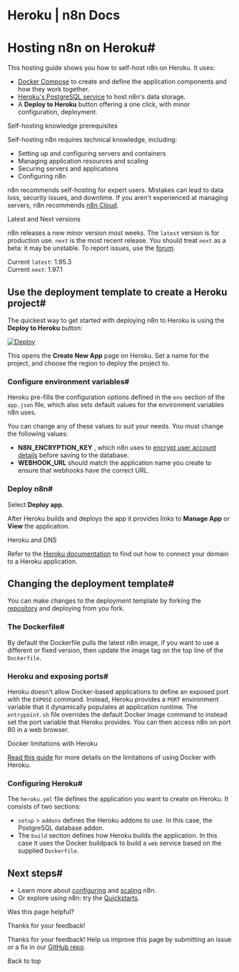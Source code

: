 # Heroku | n8n Docs

[ ](https://github.com/n8n-io/n8n-docs/edit/main/docs/hosting/installation/server-setups/heroku.md "Edit this page")

# Hosting n8n on Heroku#

This hosting guide shows you how to self-host n8n on Heroku. It uses:

  * [Docker Compose](https://docs.docker.com/compose/) to create and define the application components and how they work together.
  * [Heroku's PostgreSQL service](https://devcenter.heroku.com/categories/heroku-postgres) to host n8n's data storage.
  * A **Deploy to Heroku** button offering a one click, with minor configuration, deployment.

Self-hosting knowledge prerequisites

Self-hosting n8n requires technical knowledge, including:

  * Setting up and configuring servers and containers
  * Managing application resources and scaling
  * Securing servers and applications
  * Configuring n8n

n8n recommends self-hosting for expert users. Mistakes can lead to data loss, security issues, and downtime. If you aren't experienced at managing servers, n8n recommends [n8n Cloud](https://n8n.io/cloud/).

Latest and Next versions

n8n releases a new minor version most weeks. The `latest` version is for production use. `next` is the most recent release. You should treat `next` as a beta: it may be unstable. To report issues, use the [forum](https://community.n8n.io/c/questions/12).

Current `latest`: 1.95.3  
Current `next`: 1.97.1

## Use the deployment template to create a Heroku project#

The quickest way to get started with deploying n8n to Heroku is using the **Deploy to Heroku** button:

[![Deploy](https://www.herokucdn.com/deploy/button.svg)](https://dashboard.heroku.com/new?template=https://github.com/n8n-io/n8n-heroku/tree/main)

This opens the **Create New App** page on Heroku. Set a name for the project, and choose the region to deploy the project to.

### Configure environment variables#

Heroku pre-fills the configuration options defined in the `env` section of the `app.json` file, which also sets default values for the environment variables n8n uses.

You can change any of these values to suit your needs. You must change the following values:

  * **N8N_ENCRYPTION_KEY** , which n8n uses to [encrypt user account details](../../../configuration/environment-variables/deployment/) before saving to the database.
  * **WEBHOOK_URL** should match the application name you create to ensure that webhooks have the correct URL.

### Deploy n8n#

Select **Deploy app**.

After Heroku builds and deploys the app it provides links to **Manage App** or **View** the application.

Heroku and DNS

Refer to the [Heroku documentation](https://devcenter.heroku.com/categories/networking-dns) to find out how to connect your domain to a Heroku application.

## Changing the deployment template#

You can make changes to the deployment template by forking the [repository](https://github.com/n8n-io/n8n-heroku) and deploying from you fork.

### The Dockerfile#

By default the Dockerfile pulls the latest n8n image, if you want to use a different or fixed version, then update the image tag on the top line of the `Dockerfile`.

### Heroku and exposing ports#

Heroku doesn't allow Docker-based applications to define an exposed port with the `EXPOSE` command. Instead, Heroku provides a `PORT` environment variable that it dynamically populates at application runtime. The `entrypoint.sh` file overrides the default Docker image command to instead set the port variable that Heroku provides. You can then access n8n on port 80 in a web browser.

Docker limitations with Heroku

[Read this guide](https://devcenter.heroku.com/articles/container-registry-and-runtime#unsupported-dockerfile-commands) for more details on the limitations of using Docker with Heroku.

### Configuring Heroku#

The `heroku.yml` file defines the application you want to create on Heroku. It consists of two sections:

  * `setup` > `addons` defines the Heroku addons to use. In this case, the PostgreSQL database addon.
  * The `build` section defines how Heroku builds the application. In this case it uses the Docker buildpack to build a `web` service based on the supplied `Dockerfile`.

## Next steps#

  * Learn more about [configuring](../../../configuration/environment-variables/) and [scaling](../../../scaling/overview/) n8n.
  * Or explore using n8n: try the [Quickstarts](../../../../try-it-out/).

Was this page helpful? 

Thanks for your feedback! 

Thanks for your feedback! Help us improve this page by submitting an issue or a fix in our [GitHub repo](https://github.com/n8n-io/n8n-docs). 

Back to top